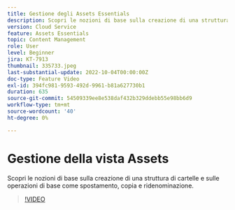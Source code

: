 ```yaml
---
title: Gestione degli Assets Essentials
description: Scopri le nozioni di base sulla creazione di una struttura di cartelle e sulle operazioni di base come spostamento, copia e ridenominazione.
version: Cloud Service
feature: Assets Essentials
topic: Content Management
role: User
level: Beginner
jira: KT-7913
thumbnail: 335733.jpeg
last-substantial-update: 2022-10-04T00:00:00Z
doc-type: Feature Video
exl-id: 394fc981-9593-492d-9961-b81a627730b1
duration: 635
source-git-commit: 54509339ee8e538daf432b329ddebb55e98bb6d9
workflow-type: tm+mt
source-wordcount: '40'
ht-degree: 0%

---
```


# Gestione della vista Assets

Scopri le nozioni di base sulla creazione di una struttura di cartelle e sulle operazioni di base come spostamento, copia e ridenominazione.

>[!VIDEO](https://video.tv.adobe.com/v/335733?quality=12&learn=on)
